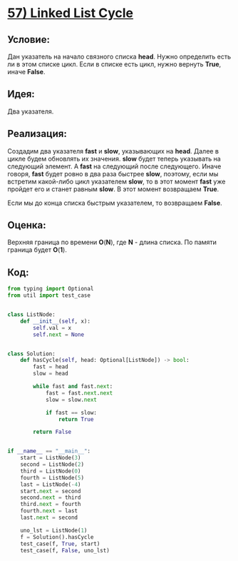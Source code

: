 # [**57) Linked List Cycle**](https://leetcode.com/problems/linked-list-cycle/description/)

## **Условие:**

Дан указатель на начало связного списка **head**. Нужно определить есть ли в этом списке цикл. Если в списке есть цикл, нужно вернуть **True**, иначе **False**.

## **Идея:**

Два указателя.

## **Реализация:**

Создадим два указателя **fast** и **slow**, указывающих на **head**. Далее в цикле будем обновлять их значения. **slow** будет теперь указывать на следующий элемент. А **fast** на следующий после следующего. Иначе говоря, **fast** будет ровно в два раза быстрее **slow**, поэтому, если мы встретим какой-либо цикл указателем **slow**, то в этот момент **fast** уже пройдет его и станет равным **slow**. В этот момент возвращаем **True**.

Если мы до конца списка быстрым указателем, то возвращаем **False**.



## **Оценка:**

Верхняя граница по времени **O**(**N**), где **N** - длина списка. По памяти граница будет **O**(**1**).

## Код:
```python
from typing import Optional
from util import test_case


class ListNode:
    def __init__(self, x):
        self.val = x
        self.next = None


class Solution:
    def hasCycle(self, head: Optional[ListNode]) -> bool:
        fast = head
        slow = head

        while fast and fast.next:
            fast = fast.next.next
            slow = slow.next

            if fast == slow:
                return True

        return False


if __name__ == "__main__":
    start = ListNode(3)
    second = ListNode(2)
    third = ListNode(0)
    fourth = ListNode(5)
    last = ListNode(-4)
    start.next = second
    second.next = third
    third.next = fourth
    fourth.next = last
    last.next = second

    uno_lst = ListNode(1)
    f = Solution().hasCycle
    test_case(f, True, start)
    test_case(f, False, uno_lst)

```

